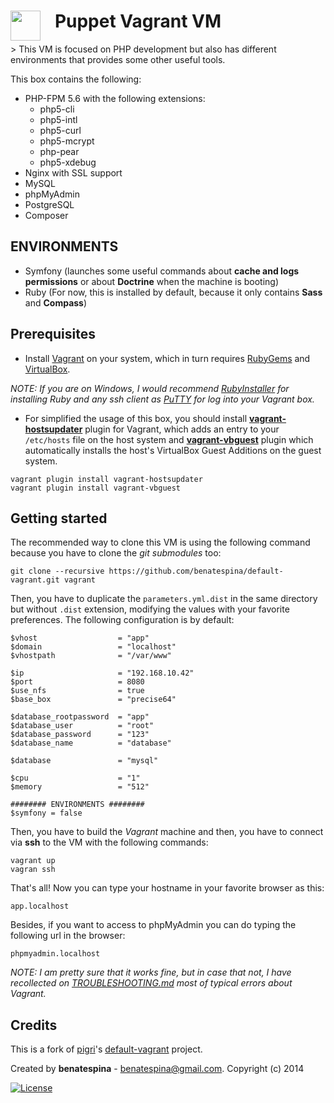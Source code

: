 <h1>
    <a href="url"><img src="http://upload.wikimedia.org/wikipedia/commons/8/87/Vagrant.png" align="left" height="48" ></a>
    &nbsp;&nbsp;
    Puppet Vagrant VM
</h1>
> This VM is focused on PHP development but also has different environments that provides some other useful tools.

This box contains the following:
* PHP-FPM 5.6 with the following extensions:
    - php5-cli
    - php5-intl
    - php5-curl
    - php5-mcrypt
    - php-pear
    - php5-xdebug
* Nginx with SSL support
* MySQL
* phpMyAdmin
* PostgreSQL
* Composer

ENVIRONMENTS
------------
* Symfony (launches some useful commands about **cache and logs permissions** or about **Doctrine** when the machine is booting)
* Ruby (For now, this is installed by default, because it only contains **Sass** and **Compass**)

Prerequisites
-------------

* Install [Vagrant](http://docs.vagrantup.com/v2/installation/index.html) on your system, which in turn requires [RubyGems](https://rubygems.org/pages/download) and [VirtualBox](https://www.virtualbox.org/wiki/Downloads).

*NOTE: If you are on Windows, I would recommend [RubyInstaller](http://rubyinstaller.org/) for installing Ruby and any ssh client as [PuTTY](http://www.chiark.greenend.org.uk/~sgtatham/putty/download.html) for log into your Vagrant box.*

* For simplified the usage of this box, you should install **[vagrant-hostsupdater](https://github.com/cogitatio/vagrant-hostsupdater)** plugin for Vagrant, which adds an entry to your `/etc/hosts` file on the host system and **[vagrant-vbguest](https://github.com/dotless-de/vagrant-vbguest)** plugin which automatically installs the host's VirtualBox Guest Additions on the guest system.
```
vagrant plugin install vagrant-hostsupdater
vagrant plugin install vagrant-vbguest
```
    

Getting started
---------------

The recommended way to clone this VM is using the following command because you have to clone the *git submodules*
too:

    git clone --recursive https://github.com/benatespina/default-vagrant.git vagrant

Then, you have to duplicate the `parameters.yml.dist` in the same directory but without `.dist`
extension, modifying the values with your favorite preferences. The following configuration is by default:

```
$vhost                  = "app"
$domain                 = "localhost"
$vhostpath              = "/var/www"

$ip                     = "192.168.10.42"
$port                   = 8080
$use_nfs                = true
$base_box               = "precise64"

$database_rootpassword  = "app"
$database_user          = "root"
$database_password      = "123"
$database_name          = "database"

$database               = "mysql"

$cpu                    = "1"
$memory                 = "512"

######## ENVIRONMENTS ########
$symfony = false
```

Then, you have to build the *Vagrant* machine and then, you have to connect via **ssh** to the VM with the following commands:

    vagrant up
    vagran ssh

That's all! Now you can type your hostname in your favorite browser as this:

    app.localhost

Besides, if you want to access to phpMyAdmin you can do typing the following url in the browser:

    phpmyadmin.localhost

*NOTE: I am pretty sure that it works fine, but in case that not, I have recollected on [TROUBLESHOOTING.md](https://github.com/benatespina/default-vagrant/blob/master/TROUBLESHOOTING.md) most of typical errors about Vagrant.*

    
Credits
-------
This is a fork of [pigri](https://github.com/pigri)'s
[default-vagrant](https://github.com/pigri/default-vagrant) project.

Created by **benatespina** - [benatespina@gmail.com](mailto:benatespina@gmail.com).
Copyright (c) 2014

[![License](http://img.shields.io/:license-mit-green.svg)](http://doge.mit-license.org)

